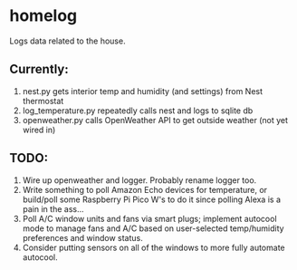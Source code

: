 # homelog

Logs data related to the house.

## Currently:
1. nest.py gets interior temp and humidity (and settings) from Nest thermostat
2. log_temperature.py repeatedly calls nest and logs to sqlite db
3. openweather.py calls OpenWeather API to get outside weather (not yet wired in)

## TODO:
1. Wire up openweather and logger. Probably rename logger too.
2. Write something to poll Amazon Echo devices for temperature, or build/poll some Raspberry Pi Pico W's to do it since polling Alexa is a pain in the ass...
3. Poll A/C window units and fans via smart plugs; implement autocool mode to manage fans and A/C based on user-selected temp/humidity preferences and window status.
4. Consider putting sensors on all of the windows to more fully automate autocool.
